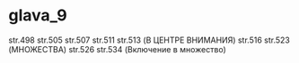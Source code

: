 # glava_9
str.498
str.505
str.507
str.511
str.513 (В ЦЕНТРЕ ВНИМАНИЯ)
str.516
str.523 (МНОЖЕСТВА)
str.526
str.534 (Включение в множество)





